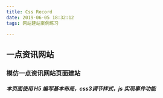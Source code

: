 ```yaml
---
title: Css Record
date: 2019-06-05 18:32:12
tags: 网站建站案例练习

---
```


## 一点资讯网站

### 模仿一点资讯网站页面建站

##### 本页面使用 H5 编写基本布局，css3调节样式，js 实现事件功能

​	